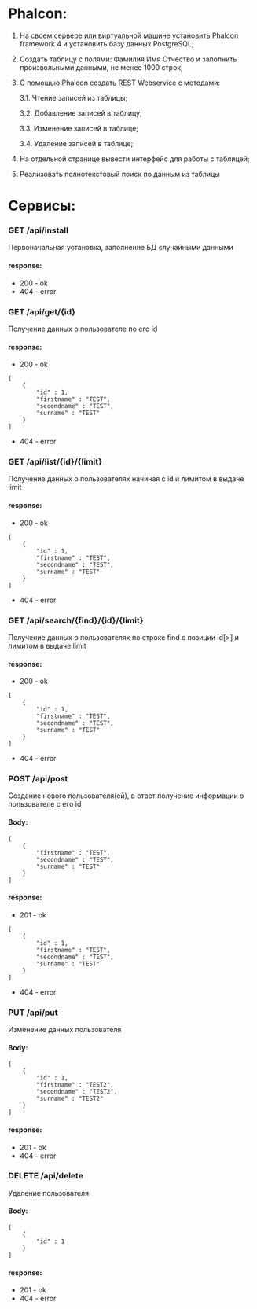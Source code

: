 # Phalcon:

1. На своем сервере или виртуальной машине установить Phalcon framework 4 и установить базу данных PostgreSQL;
2. Создать таблицу с полями: Фамилия Имя Отчество и заполнить произвольными данными, не менее 1000 строк;
3. С помощью Phalcon создать REST Webservice c методами:
    
    3.1. Чтение записей из таблицы;
    
    3.2. Добавление записей в таблицу;
    
    3.3. Изменение записей в таблице;
    
    3.4. Удаление записей в таблице;
4. На отдельной странице вывести интерфейс для работы с таблицей;
5. Реализовать полнотекстовый поиск по данным из таблицы


# Сервисы:

### GET /api/install
Первоначальная установка, заполнение БД случайными данными
#### response:
- 200 - ok
- 404 - error

### GET /api/get/{id}
Получение данных о пользователе по его id
#### response:
- 200 - ok
```
[
    {
        "id" : 1,
        "firstname" : "TEST",
        "secondname" : "TEST",
        "surname" : "TEST"
    }
]
```
- 404 - error

### GET  /api/list/{id}/{limit}
Получение данных о пользователях начиная с id и лимитом в выдаче limit
#### response:
- 200 - ok
```
[
    {
        "id" : 1,
        "firstname" : "TEST",
        "secondname" : "TEST",
        "surname" : "TEST"
    }
]
```
- 404 - error

### GET /api/search/{find}/{id}/{limit}
Получение данных о пользователях по строке find с позиции id[>] и лимитом в выдаче limit
#### response:
- 200 - ok
```
[
    {
        "id" : 1,
        "firstname" : "TEST",
        "secondname" : "TEST",
        "surname" : "TEST"
    }
]
```
- 404 - error

### POST /api/post
Создание нового пользователя(ей), в ответ получение информации о пользователе с его id 
#### Body:
```
[
    {
        "firstname" : "TEST",
        "secondname" : "TEST",
        "surname" : "TEST"
    }
]
```
#### response:
- 201 - ok
```
[
    {
        "id" : 1,
        "firstname" : "TEST",
        "secondname" : "TEST",
        "surname" : "TEST"
    }
]
```
- 404 - error

### PUT /api/put
Изменение данных пользователя
#### Body:
```
[
    {
        "id" : 1,
        "firstname" : "TEST2",
        "secondname" : "TEST2",
        "surname" : "TEST2"
    }
]
```
#### response: 
- 201 - ok
- 404 - error

### DELETE /api/delete
Удаление пользователя
#### Body:
```
[
    {
        "id" : 1
    }
]
```
#### response: 
- 201 - ok
- 404 - error
